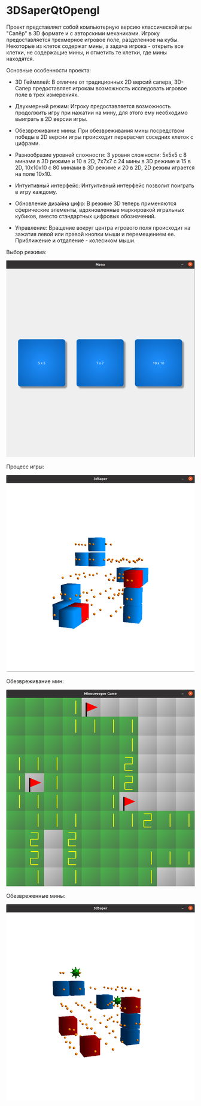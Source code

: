 # 3DSaperQtOpengl

Проект представляет собой компьютерную версию классической игры "Сапёр" в 3D формате и с авторскими механиками. Игроку предоставляется трехмерное игровое поле, разделенное на кубы. Некоторые из клеток содержат мины, а задача игрока - открыть все клетки, не содержащие мины, и отметить те клетки, где мины находятся.


Основные особенности проекта:

- 3D Геймплей: В отличие от традиционных 2D версий сапера, 3D-Сапер предоставляет игрокам возможность исследовать игровое поле в трех измерениях.

- Двухмерный режим: Игроку предоставляется возможность продолжить игру при нажатии на мину, для этого ему необходимо выиграть в 2D версии игры.

- Обезвреживание мины: При обезвреживания мины посредством победы в 2D версии игры происходит перерасчет соседних клеток с цифрами.

- Разнообразие уровней сложности: 3 уровня сложности: 5x5x5 с 8 минами в 3D режиме и 10 в 2D, 7x7x7 c 24 мины в 3D режиме и 15 в 2D, 10x10x10 c 80 минами в 3D режиме и 20 в 2D, 2D режим играется на поле 10x10.
  
- Интуитивный интерфейс: Интуитивный интерфейс позволит поиграть в игру каждому.

- Обновление дизайна цифр: В режиме 3D теперь применяются сферические элементы, вдохновленные маркировкой игральных кубиков, вместо стандартных цифровых обозначений.

- Управление: Вращение вокруг центра игрового поля происходит на зажатия левой или правой кнопки мыши и перемещением ее. Приближение и отдаление - колесиком мыши.

Выбор режима:

![Меню](images/Menu.png)

Процесс игры:

![Процесс игры](images/Gameplay.png)

Обезвреживание мин:

![Обезвреживание мин](images/MineClearance.png)

Обезвреженные мины:

![Обезвреженные мины](images/DefusedMines.png)


